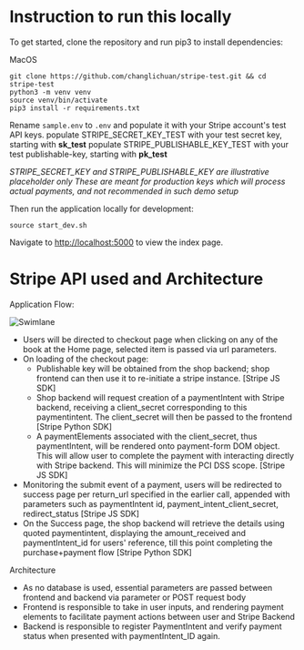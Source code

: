 # Instruction to run this locally
To get started, clone the repository and run pip3 to install dependencies:

MacOS

```
git clone https://github.com/changlichuan/stripe-test.git && cd stripe-test
python3 -m venv venv
source venv/bin/activate
pip3 install -r requirements.txt
```

Rename `sample.env` to `.env` and populate it with your Stripe account's test API keys.
populate STRIPE_SECRET_KEY_TEST with your test secret key, starting with **sk_test**
populate STRIPE_PUBLISHABLE_KEY_TEST with your test publishable-key, starting with **pk_test**

*STRIPE_SECRET_KEY and STRIPE_PUBLISHABLE_KEY are illustrative placeholder only*
*These are meant for production keys which will process actual payments, and not recommended in such demo setup*

Then run the application locally for development:
```
source start_dev.sh
```

Navigate to [http://localhost:5000](http://localhost:5000) to view the index page.


# Stripe API used and Architecture
Application Flow: 

![Swimlane](https://static.swimlanes.io/21cdd598f44d963658ab2d07e027078e.png)

- Users will be directed to checkout page when clicking on any of the book at the Home page, selected item is passed via url parameters.
- On loading of the checkout page: 
  - Publishable key will be obtained from the shop backend; shop frontend can then use it to re-initiate a stripe instance. [Stripe JS SDK]
  - Shop backend will request creation of a paymentIntent with Stripe backend, receiving a client_secret corresponding to this paymentintent. The client_secret will then be passed to the frontend [Stripe Python SDK]
  - A paymentElements associated with the client_secret, thus paymentIntent, will be rendered onto payment-form DOM object. This will allow user to complete the payment with interacting directly with Stripe backend. This will minimize the PCI DSS scope.  [Stripe JS SDK]
- Monitoring the submit event of a payment, users will be redirected to success page per return_url specified in the earlier call, appended with parameters such as paymentIntent id, payment_intent_client_secret, redirect_status [Stripe JS SDK]
- On the Success page, the shop backend will retrieve the details using quoted paymentintent, displaying the amount_received and paymentIntent_id for users' reference, till this point completing the purchase+payment flow [Stripe Python SDK]

Architecture
- As no database is used, essential parameters are passed between frontend and backend via parameter or POST request body
- Frontend is responsible to take in user inputs, and rendering payment elements to facilitate payment actions between user and Stripe Backend
- Backend is responsible to register PaymentIntent and verify payment status when presented with paymentIntent_ID again.



